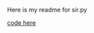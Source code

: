 Here is my readme for sir.py

[code here](https://raw.githubusercontent.com/landlab/landlab/master/landlab/ca/examples/sir/sir.py)
